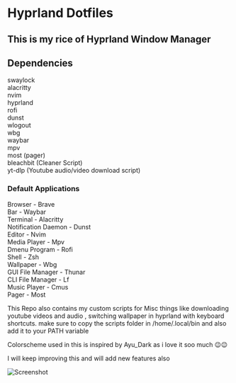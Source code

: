 # Hyprland Dotfiles  

## This is my rice of Hyprland Window Manager

## Dependencies  
swaylock  
alacritty  
nvim  
hyprland  
rofi  
dunst  
wlogout  
wbg  
waybar  
mpv  
most (pager)  
bleachbit (Cleaner Script)  
yt-dlp (Youtube audio/video download script)  

### Default Applications  

Browser - Brave  
Bar - Waybar  
Terminal - Alacritty  
Notification Daemon - Dunst  
Editor - Nvim  
Media Player - Mpv  
Dmenu Program - Rofi  
Shell - Zsh  
Wallpaper - Wbg  
GUI File Manager - Thunar  
CLI File Manager - Lf  
Music Player  - Cmus  
Pager - Most  

This Repo also contains my custom scripts for Misc things like downloading youtube videos and audio , switching wallpaper in hyprland with keyboard shortcuts.
make sure to copy the scripts folder in /home/.local/bin and also add it to your PATH variable


Colorscheme used in this is inspired by Ayu_Dark as i love it soo much 😉😉  

I will keep improving this and will add new features also  

![Screenshot](img.png)
